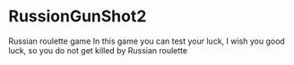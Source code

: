 # RussionGunShot2
Russian roulette game
In this game you can test your luck, I wish you good luck, so you do not get killed by Russian roulette
